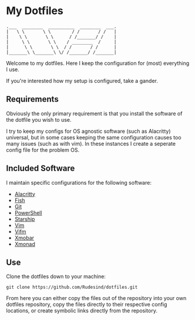 # My Dotfiles

```
.___  ________  __________  ________  ___.
|   \ \       \ \        / /       / /   |
|    \ \       \ \      / /_______/ /    |
|     \ \       \ \    / ________  /     |
|      \ \       \ \  / /       / /      |
|_______\ \_______\ \/ /_______/ /_______|
```

Welcome to my dotfiles. Here I keep the configuration for (most) everything I use.

If you're interested how my setup is configured, take a gander.

## Requirements

Obviously the only primary requirement is that you install the software of the dotfile you wish to use.

I try to keep my configs for OS agnostic software (such as Alacritty) universal, but in some cases keeping the same configuration causes too many issues (such as with vim). In these instances I create a seperate config file for the problem OS.

## Included Software

I maintain specific configurations for the following software:

* [Alacritty](https://github.com/alacritty/alacritty)
* [Fish](https://fishshell.com/)
* [Git](https://git-scm.com/)
* [PowerShell](https://docs.microsoft.com/en-us/powershell/)
* [Starship](https://starship.rs/)
* [Vim](https://www.vim.org/)
* [Vifm](https://vifm.info/)
* [Xmobar](https://hackage.haskell.org/package/xmobar)
* [Xmonad](https://xmonad.org/)

## Use

Clone the dotfiles down to your machine:

```git
git clone https://github.com/Rudesind/dotfiles.git
```

From here you can either copy the files out of the repository into your own dotfiles repository, copy the files directly to their respective config locations, or create symbolic links directly from the repository.
